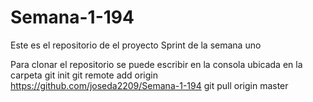 # Semana-1-194
Este es el repositorio de el proyecto Sprint de la semana uno

Para clonar el repositorio se puede escribir en la consola ubicada en la carpeta
git init
git remote add origin https://github.com/joseda2209/Semana-1-194
git pull origin master


